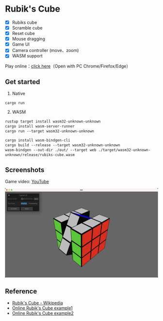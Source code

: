 # Rubik's Cube
- [x] Rubiks cube
- [x] Scramble cube
- [x] Reset cube
- [x] Mouse dragging
- [x] Game UI
- [x] Camera controller (move、zoom)
- [x] WASM support

Play online：[click here](https://nightswatchgames.github.io/games/rubiks-cube/)（Open with PC Chrome/Firefox/Edge）

## Get started
1. Native
```
cargo run
```
2. WASM
```
rustup target install wasm32-unknown-unknown
cargo install wasm-server-runner
cargo run --target wasm32-unknown-unknown
```
```
cargo install wasm-bindgen-cli
cargo build --release --target wasm32-unknown-unknown
wasm-bindgen --out-dir ./out/ --target web ./target/wasm32-unknown-unknown/release/rubiks-cube.wasm
```

## Screenshots
Game video: [YouTube](https://www.youtube.com/watch?v=hGuDTozFvMk)

![playing cube](https://raw.githubusercontent.com/NightsWatchGames/rubiks-cube/master/screenshots/playing_cube.jpg)

## Reference
- [Rubik's Cube - Wikipedia](https://en.wikipedia.org/wiki/Rubik%27s_Cube)
- [Online Rubik's Cube example1](https://rubikscu.be/)
- [Online Rubik's Cube example2](https://cube-solver.com/)